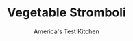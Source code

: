 ---
layout: ../../layouts/MarkdownPostLayout.astro
title: Vegetable Stromboli
author: America's Test Kitchen
pubDate: 2023-03-15
description: "We set out to make stromboli—the calzone’s more stylish cousin—simple enough for a weeknight supper."
image_url: https://res.cloudinary.com/hksqkdlah/image/upload/ar_1:1,c_fill,dpr_2.0,f_auto,fl_lossy.progressive.strip_profile,g_faces:auto,q_auto:low,w_344/SFS_Vegetable_Stromboli_0364_qiofgg
tags: ["Main Courses","Vegetables","Savory Pies & Tarts","Cookbook Collection"]
calories: 2825
protein: 37
carbohydrates: 63
fats: 33
fiber: 3
ingredients: ["1 teaspoon, olive oil","2 , garlic cloves, minced","1/4 teaspoon, red pepper flakes","6 ounces, broccoli florets, cut into 1/4-inch pieces","2 tablespoons, water","1 pound store-bought, pizza dough","4 ounces thinly sliced aged, provolone cheese","4 ounces, mozzarella cheese, shredded (1 cup)","1/2 cup chopped, jarred roasted red peppers","1/4 cup chopped pitted, kalamata olives","1 , large egg, lightly beaten","1/4 cup, grated Parmesan cheese"]
serves: 4
time: "1¼ hours, plus 1 hour rising"
instructions: ["Adjust oven rack to middle position and heat oven to 375 degrees. Line rimmed baking sheet with aluminum foil and grease foil. Heat oil in 12-inch nonstick skillet over medium heat until shimmering. Add garlic and pepper flakes and cook until fragrant, about 30 seconds. Add broccoli and water, cover, and cook until just tender, about 1 minute. Uncover and cook until liquid has evaporated, about 1 minute longer. Transfer broccoli to dish towel; gather corners of towel and squeeze out excess moisture.","Roll dough into 12 by 10-inch rectangle on lightly floured counter with long side parallel to counter edge. Shingle provolone evenly over dough, leaving 1/2-inch border along top and sides. Sprinkle mozzarella, red peppers, olives, and broccoli evenly over provolone.","Brush borders with egg (reserve remaining egg for brushing top of stromboli). Fold bottom third of stromboli in toward middle. Fold top third of stromboli down to cover first fold, creating log. Pinch seam to seal. Transfer stromboli to prepared sheet, seam side down. Pinch ends to seal and tuck underneath. Loosely cover stromboli with plastic wrap and let rise at room temperature for 1 hour.","Brush top of stromboli with remaining egg. Using sharp knife, make 5 evenly spaced 1/2-inch-deep slashes, 2 inches long, on top of stromboli. Sprinkle with Parmesan. Bake until crust is golden and center registers 200 degrees, 30 to 35 minutes, rotating sheet halfway through baking. Transfer stromboli to wire rack and let cool for 10 minutes. Transfer to cutting board and cut into 2-inch-thick slices. Serve."]
nutrition: ["412 mg Potassium, K","648 mg Phosphorus, P","825 mg Calcium, Ca","4 mg Iron, Fe","70 mg Magnesium, Mg","1624 mg Sodium, Na","4 mg Zinc, Zn","33 g Total lipid (fat)","5 mg Niacin","10 g Fatty acids, total monounsaturated","2 g Fatty acids, total polyunsaturated","69 mg Vitamin C, total ascorbic acid","130 mg Cholesterol","18 g Fatty acids, total saturated","3 g Fiber, total dietary","182 µg Folic acid","81 µg Folate, food","2 g Sugars, total","5 µg Vitamin K (phylloquinone)","164 g Water","63 g Carbohydrate, by difference","392 µg Folate, DFE","37 g Protein","1 mg Vitamin E (alpha-tocopherol)","1 µg Vitamin B-12","325 µg Vitamin A, RAE","706 kcal Energy","2825 calories"]
notes: "Serve with our Basic Pizza Sauce (see related content)."
---